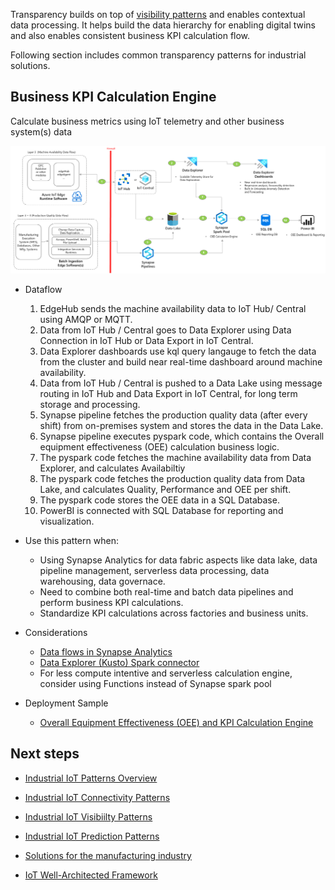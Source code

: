Transparency builds on top of [visibility patterns](./iiot-patterns-visibility-patterns.yml) and enables contextual data processing. It helps build the data hierarchy for enabling digital twins and also enables consistent business KPI calculation flow.

Following section includes common transparency patterns for industrial solutions. 

## Business KPI Calculation Engine

Calculate business metrics using IoT telemetry and other business system(s) data

![Calculate Overall Equipment Effectiveness using Synapse and Data Explorer](images/oee.png)

- Dataflow
    1. EdgeHub sends the machine availability data to IoT Hub/ Central using AMQP or MQTT.
    1. Data from IoT Hub / Central goes to Data Explorer using Data Connection in IoT Hub or Data Export in IoT Central.
    1. Data Explorer dashboards use kql query langauge to fetch the data from the cluster and build near real-time dashboard around machine availability.
    1. Data from IoT Hub / Central is pushed to a Data Lake using message routing in IoT Hub and Data Export in IoT Central, for long term storage and processing.
    1. Synapse pipeline fetches the production quality data (after every shift) from on-premises system and stores the data in the Data Lake.
    1. Synapse pipeline executes pyspark code, which contains the Overall equipment effectiveness (OEE) calculation business logic.
    1. The pyspark code fetches the machine availability data from Data Explorer, and calculates Availabiltiy
    1. The pyspark code fetches the production quality data from Data Lake, and calculates Quality, Performance and OEE per shift.
    1. The pyspark code stores the OEE data in a SQL Database.
    1. PowerBI is connected with SQL Database for reporting and visualization.

- Use this pattern when:
    - Using Synapse Analytics for data fabric aspects like data lake, data pipeline management, serverless data processing, data warehousing, data governace. 
    - Need to combine both real-time and batch data pipelines and perform business KPI calculations.
    - Standardize KPI calculations across factories and business units.
    
- Considerations
    - [Data flows in Synapse Analytics](/azure/synapse-analytics/concepts-data-flow-overview)
    - [Data Explorer (Kusto) Spark connector](/azure/synapse-analytics/quickstart-connect-azure-data-explorer)
    - For less compute intentive and serverless calculation engine, consider using Functions instead of Synapse spark pool 
    
- Deployment Sample
    - [Overall Equipment Effectiveness (OEE) and KPI Calculation Engine](https://github.com/Azure-Samples/industrial-iot-patterns/tree/main/3_OEECalculationEngine)


## Next steps

- [Industrial IoT Patterns Overview](./iiot-patterns-overview.md)

- [Industrial IoT Connectivity Patterns](./iiot-connectivity-patterns.md)

- [Industrial IoT Visibiilty Patterns](./iiot-visibility-patterns.md)

- [Industrial IoT Prediction Patterns](./iiot-prediction-patterns.md)

- [Solutions for the manufacturing industry](/azure/architecture/industries/manufacturing)

- [IoT Well-Architected Framework](/azure/architecture/framework/iot/iot-overview)